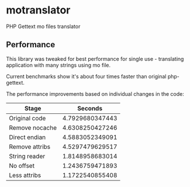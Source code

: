 # motranslator

PHP Gettext mo files translator

## Performance

This library was tweaked for best performance for single use - translating
application with many strings using mo file.

Current benchmarks show it's about four times faster than original php-gettext.

The performance improvements based on individual changes in the code:

| Stage          | Seconds         |
| -------------- | --------------- |
| Original code  | 4.7929680347443 |
| Remove nocache | 4.6308250427246 |
| Direct endian  | 4.5883052349091 |
| Remove attribs | 4.5297479629517 |
| String reader  | 1.8148958683014 |
| No offset      | 1.2436759471893 |
| Less attribs   | 1.1722540855408 |
